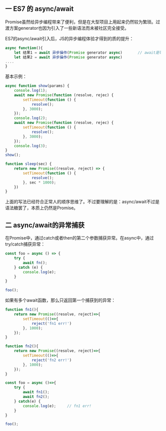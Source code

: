 ## 一 ES7 的 async/await

Promise虽然给异步编程带来了便利，但是在大型项目上用起来仍然较为繁琐。过渡方案generator也因为引入了一些新语法而未被社区完全接受。  

ES7的async/await引入后，JS的异步编程体验才得到的质的提升：
```js
async function(){
    let 结果1 = await 异步操作(Promise generator async)       // await是等待的意思，等待异步操作返回的结果，会阻塞代码
    let 结果2 = await 异步操作(Promise generator async)
....
}
```

基本示例：
```js
async function show(params) {
    console.log(1);
    await new Promise(function (resolve, rejec) {
        setTimeout(function () {
            resolve();
        }, 3000);
    });
    console.log(2);
    await new Promise(function (resolve, rejec) {
        setTimeout(function () {
            resolve();
        }, 3000);
    });
    console.log(3);
}
show();

function sleep(sec) {
    return new Promise((resolve, reject) => {
        setTimeout(function () {
            resolve();
        }, sec * 1000);
    })
}
```
上面的写法已经符合正常人的顺序思维了。不过要理解的是：async/await不过是语法糖罢了，本质上仍然是Promise。  

## 二 async/await的异常捕获

在Promise中，通过catch或者then的第二个参数捕获异常。在async中，通过try/catch捕获异常：
```js
const foo = async () => {
    try {
        await fn();
    } catch (e) {
        console.log(e);
    } 
} 

foo();
```

如果有多个await函数，那么只返回第一个捕获到的异常：
```js
function fn1(){
    return new Promise((resolve, reject)=>{
        setTimeout(()=>{
            reject('fn1 err!')
        }, 1000);
    });
}

function fn2(){
    return new Promise((resolve, reject)=>{
        setTimeout(()=>{
            reject('fn2 err!')
        }, 1000);
    });
}

const foo = async ()=>{
    try {
        await fn1();
        await fn2();
    } catch(e) {
        console.log(e);     // fn1 err!
    }
}

foo();
```